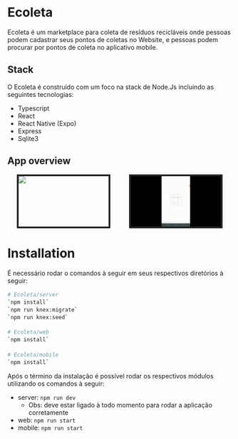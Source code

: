# Ecoleta

Ecoleta é um marketplace para coleta de resíduos recicláveis onde pessoas podem cadastrar seus pontos de coletas no Website, e pessoas podem procurar por pontos de coleta no aplicativo mobile.

## Stack

O Ecoleta é construído com um foco na stack de Node.Js incluindo as seguintes tecnologias:

- Typescript
- React
- React Native (Expo)
- Express
- Sqlite3

## App overview

<div style="display: flex; justify-content: space-around;">
  <img src="docs/webview.gif" width="40%" style="border: 4px #252525 solid">
  <img src="docs/mobile.gif" width="40%" style="border: 4px #252525 solid">
</div>

# Installation

É necessário rodar o comandos à seguir em seus respectivos diretórios à seguir:

```bash
# Ecoleta/server
`npm install`
`npm run knex:migrate`
`npm run knex:seed`

# Ecoleta/web
`npm install`

# Ecoleta/mobile
`npm install`
```

Após o término da instalação é possível rodar os respectivos módulos utilizando os comandos à seguir:

- server: `npm run dev`
  - Obs: deve estar ligado à todo momento para rodar a aplicação corretamente
- web: `npm run start`
- mobile: `npm run start`
